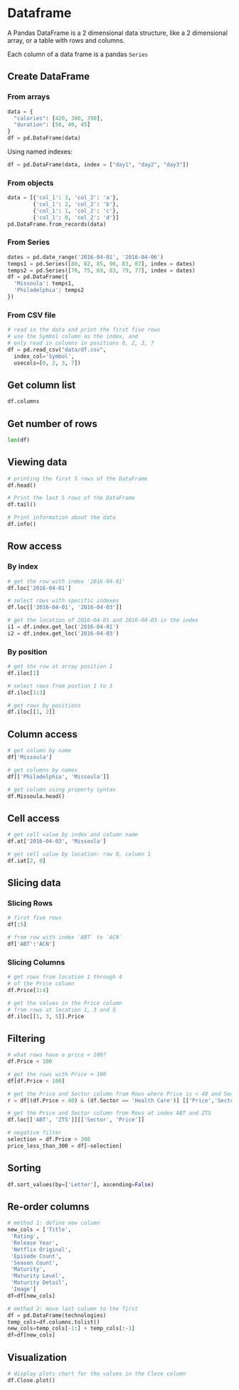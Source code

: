 # Dataframe

A Pandas DataFrame is a 2 dimensional data structure, like a 2 dimensional array, or a table with rows and columns.

Each column of a data frame is a pandas `Series`

## Create DataFrame

### From arrays

```py
data = {
  "calories": [420, 380, 390],
  "duration": [50, 40, 45]
}
df = pd.DataFrame(data)
```

Using named indexes:

```py
df = pd.DataFrame(data, index = ["day1", "day2", "day3"])
```

### From objects

```py
data = [{'col_1': 3, 'col_2': 'a'},
        {'col_1': 2, 'col_2': 'b'},
        {'col_1': 1, 'col_2': 'c'},
        {'col_1': 0, 'col_2': 'd'}]
pd.DataFrame.from_records(data)
```

### From Series

```py
dates = pd.date_range('2016-04-01', '2016-04-06')
temps1 = pd.Series([80, 82, 85, 90, 83, 87], index = dates)
temps2 = pd.Series([70, 75, 69, 83, 79, 77], index = dates)
df = pd.DataFrame({
  'Missoula': temps1, 
  'Philadelphia': temps2
})
```

### From CSV file

```py
# read in the data and print the first five rows
# use the Symbol column as the index, and 
# only read in columns in positions 0, 2, 3, 7
df = pd.read_csv("data/df.csv", 
  index_col='Symbol', 
  usecols=[0, 2, 3, 7])
```

## Get column list

```py
df.columns
```

## Get number of rows

```py
len(df)
```

## Viewing data

```py
# printing the first 5 rows of the DataFrame
df.head()

# Print the last 5 rows of the DataFrame
df.tail()

# Print information about the data
df.info()
```

## Row access

### By index

```py
# get the row with index '2016-04-01'
df.loc['2016-04-01']

# select rows with specific indexes
df.loc[['2016-04-01', '2016-04-03']]

# get the location of 2016-04-01 and 2016-04-03 in the index
i1 = df.index.get_loc('2016-04-01')
i2 = df.index.get_loc('2016-04-03')
```

### By position

```py
# get the row at array position 1
df.iloc[1]

# select rows from postion 1 to 3
df.iloc[1:3]

# get rows by positions
df.iloc[[1, 2]]
```

## Column access

```py
# get column by name
df['Missoula']

# get columns by names
df[['Philadelphia', 'Missoula']]

# get column using property syntax
df.Missoula.head()
```

## Cell access

```py
# get cell value by index and column name
df.at['2016-04-03', 'Missoula']

# get cell value by location: row 0, column 1
df.iat[2, 0]
```

## Slicing data

### Slicing Rows

```py
# first five rows
df[:5]

# from row with index `ABT` to `ACN`
df['ABT':'ACN']
```

### Slicing Columns

```py
# get rows from location 1 through 4 
# of the Price column
df.Price[1:4]
```

```py
# get the values in the Price column 
# from rows at location 1, 3 and 5
df.iloc[[1, 3, 5]].Price
```

## Filtering

```py
# what rows have a price < 100?
df.Price < 100

# get the rows with Price < 100
df[df.Price < 100]

# get the Price and Sector column from Rows where Price is < 40 and Sector = Health Care
r = df[(df.Price < 40) & (df.Sector == 'Health Care')] [['Price','Sector']]

# get the Price and Sector column from Rows at index ABT and ZTS
df.loc[['ABT', 'ZTS']][['Sector', 'Price']]

# negative filter
selection = df.Price > 300
price_less_than_300 = df[~selection]
```

## Sorting

```py
df.sort_values(by=['Letter'], ascending=False)
```

## Re-order columns

```py
# method 1: define new column
new_cols = ['Title',
 'Rating',
 'Release Year',
 'Netflix Original',
 'Episode Count',
 'Season Count',
 'Maturity',
 'Maturity Level',
 'Maturity Detail',
 'Image']
df=df[new_cols]

# method 2: move last column to the first
df = pd.DataFrame(technologies)
temp_cols=df.columns.tolist()
new_cols=temp_cols[-1:] + temp_cols[:-1]
df=df[new_cols]
```

## Visualization

```py
# display plots chart for the values in the Close column
df.Close.plot()
```
